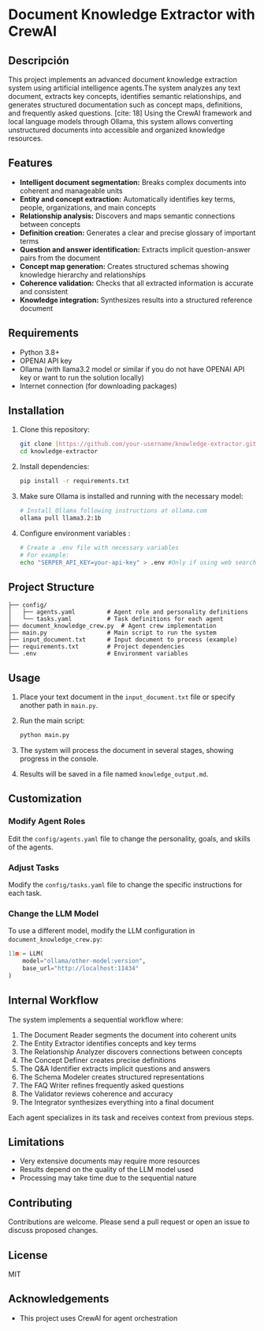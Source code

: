 # Document Knowledge Extractor with CrewAI

## Descripción

This project implements an advanced document knowledge extraction system using artificial intelligence agents.The system analyzes any text document, extracts key concepts, identifies semantic relationships, and generates structured documentation such as concept maps, definitions, and frequently asked questions. [cite: 18] Using the CrewAI framework and local language models through Ollama, this system allows converting unstructured documents into accessible and organized knowledge resources. 

## Features

* **Intelligent document segmentation:** Breaks complex documents into coherent and manageable units 
* **Entity and concept extraction:** Automatically identifies key terms, people, organizations, and main concepts 
* **Relationship analysis:** Discovers and maps semantic connections between concepts 
* **Definition creation:** Generates a clear and precise glossary of important terms 
* **Question and answer identification:** Extracts implicit question-answer pairs from the document 
* **Concept map generation:** Creates structured schemas showing knowledge hierarchy and relationships 
* **Coherence validation:** Checks that all extracted information is accurate and consistent 
* **Knowledge integration:** Synthesizes results into a structured reference document 

## Requirements

* Python 3.8+ 
* OPENAI API key
* Ollama (with llama3.2 model or similar if you do not have OPENAI API key or want to run the solution locally) 
* Internet connection (for downloading packages) 

## Installation

1.  Clone this repository:

    ```bash
    git clone [https://github.com/your-username/knowledge-extractor.git](https://github.com/shifttodigital2023/aiagentsystem_knowledgecreator)
    cd knowledge-extractor
    ```
    
2.  Install dependencies:

    ```bash
    pip install -r requirements.txt
    ```
    
3.  Make sure Ollama is installed and running with the necessary model:

    ```bash
    # Install Ollama following instructions at ollama.com
    ollama pull llama3.2:1b
    ```
    
4.  Configure environment variables :
   
    ```bash
    # Create a .env file with necessary variables
    # For example:
    echo "SERPER_API_KEY=your-api-key" > .env #Only if using web search tools
    ```
    

## Project Structure

```
├── config/
│   ├── agents.yaml         # Agent role and personality definitions
│   └── tasks.yaml          # Task definitions for each agent
├── document_knowledge_crew.py  # Agent crew implementation
├── main.py                 # Main script to run the system
├── input_document.txt      # Input document to process (example)
├── requirements.txt        # Project dependencies
└── .env                    # Environment variables 
```

## Usage

1.  Place your text document in the `input_document.txt` file or specify another path in `main.py`. 
2.  Run the main script:

    ```bash
    python main.py
    ```
    
3.  The system will process the document in several stages, showing progress in the console. 
4.  Results will be saved in a file named `knowledge_output.md`. 

## Customization

### Modify Agent Roles

Edit the `config/agents.yaml` file to change the personality, goals, and skills of the agents. 

### Adjust Tasks

Modify the `config/tasks.yaml` file to change the specific instructions for each task. 

### Change the LLM Model

To use a different model, modify the LLM configuration in `document_knowledge_crew.py`:

```python
11m = LLM(
    model="ollama/other-model:version",
    base_url="http://localhost:11434"
)
```


## Internal Workflow

The system implements a sequential workflow where:

1.  The Document Reader segments the document into coherent units 
2.  The Entity Extractor identifies concepts and key terms 
3.  The Relationship Analyzer discovers connections between concepts 
4.  The Concept Definer creates precise definitions 
5.  The Q&A Identifier extracts implicit questions and answers 
6.  The Schema Modeler creates structured representations 
7.  The FAQ Writer refines frequently asked questions 
8.  The Validator reviews coherence and accuracy 
9.  The Integrator synthesizes everything into a final document 

Each agent specializes in its task and receives context from previous steps. 

## Limitations

* Very extensive documents may require more resources 
* Results depend on the quality of the LLM model used 
* Processing may take time due to the sequential nature 

## Contributing

Contributions are welcome. Please send a pull request or open an issue to discuss proposed changes. 

## License

MIT 

## Acknowledgements

* This project uses CrewAI for agent orchestration 

```
